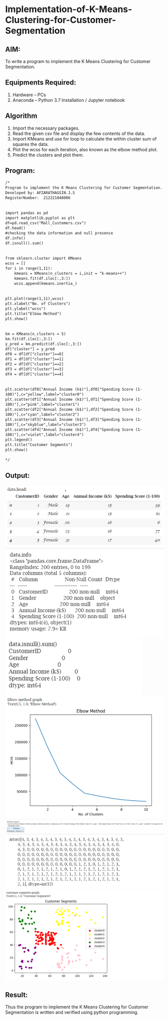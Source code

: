 # Implementation-of-K-Means-Clustering-for-Customer-Segmentation

## AIM:
To write a program to implement the K Means Clustering for Customer Segmentation.

## Equipments Required:
1. Hardware – PCs
2. Anaconda – Python 3.7 Installation / Jupyter notebook

## Algorithm
1. Import the necessary packages.
2. Read the given csv file and display the few contents of the data.
3. Import KMeans and use for loop to calculate the within cluster sum of squares the data.
4. Plot the wcss for each iteration, also known as the elbow method plot.
5. Predict the clusters and plot them.


## Program:
```
/*
Program to implement the K Means Clustering for Customer Segmentation.
Developed by: AFZARATHAGSIN.J.S
RegisterNumber:  212221040006


import pandas as pd
import matplotlib.pyplot as plt
df=pd.read_csv("Mall_Customers.csv")
df.head()
#checking the data information and null presence
df.info()
df.isnull().sum()


from sklearn.cluster import KMeans
wcss = []  
for i in range(1,11):
    kmeans = KMeans(n_clusters = i,init = "k-means++")
    kmeans.fit(df.iloc[:,3:])
    wcss.append(kmeans.inertia_)


plt.plot(range(1,11),wcss)
plt.xlabel("No. of Clusters")
plt.ylabel("wcss")
plt.title("Elbow Method")
plt.show()


km = KMeans(n_clusters = 5)
km.fit(df.iloc[:,3:])
y_pred = km.predict(df.iloc[:,3:])
df["cluster"] = y_pred
df0 = df[df["cluster"]==0]
df1 = df[df["cluster"]==1]
df2 = df[df["cluster"]==2]
df3 = df[df["cluster"]==3]
df4 = df[df["cluster"]==4]


plt.scatter(df0["Annual Income (k$)"],df0["Spending Score (1-100)"],c="yellow",label="cluster0")
plt.scatter(df1["Annual Income (k$)"],df1["Spending Score (1-100)"],c="pink",label="cluster1")
plt.scatter(df2["Annual Income (k$)"],df2["Spending Score (1-100)"],c="cyan",label="cluster2")
plt.scatter(df3["Annual Income (k$)"],df3["Spending Score (1-100)"],c="skyblue",label="cluster3")
plt.scatter(df4["Annual Income (k$)"],df4["Spending Score (1-100)"],c="violet",label="cluster4")
plt.legend()
plt.title("Customer Segments")
plt.show()

*/

```

## Output:
![K Means Clustering for Customer Segmentation](1.png)
![K Means Clustering for Customer Segmentation](2.png)
![K Means Clustering for Customer Segmentation](3.png)
![K Means Clustering for Customer Segmentation](4.png)
![K Means Clustering for Customer Segmentation](5.png)
![K Means Clustering for Customer Segmentation](6.png)
![K Means Clustering for Customer Segmentation](7.png)


## Result:
Thus the program to implement the K Means Clustering for Customer Segmentation is written and verified using python programming.

